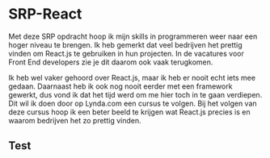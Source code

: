 # SRP-React
Met deze SRP opdracht hoop ik mijn skills in programmeren weer naar een hoger niveau te brengen. Ik heb gemerkt dat veel bedrijven het prettig vinden om React.js te gebruiken in hun projecten. In de vacatures voor Front End developers zie je dit daarom ook vaak terugkomen.

Ik heb wel vaker gehoord over React.js, maar ik heb er nooit echt iets mee gedaan. Daarnaast heb ik ook nog nooit eerder met een framework gewerkt, dus vond ik dat het tijd werd om me hier toch in te gaan verdiepen. Dit wil ik doen door op Lynda.com een cursus te volgen. Bij het volgen van deze cursus hoop ik een beter beeld te krijgen wat React.js precies is en waarom bedrijven het zo prettig vinden.


## Test